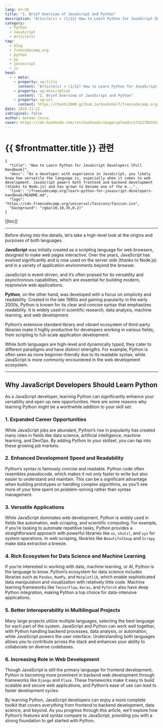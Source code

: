 ```yaml
---
lang: en-US
title: "1. Brief Overview of JavaScript and Python"
description: "Article(s) > (1/12) How to Learn Python for JavaScript Developers [Full Handbook]"
category:
  - Python
  - JavaScript
  - Article(s)
tag:
  - blog
  - freecodecamp.org
  - python
  - py
  - javascript
  - js
head:
  - - meta:
    - property: og:title
      content: "Article(s) > (1/12) How to Learn Python for JavaScript Developers [Full Handbook]"
    - property: og:description
      content: "1. Brief Overview of JavaScript and Python"
    - property: og:url
      content: https://chanhi2000.github.io/bookshelf/freecodecamp.org/learn-python-for-javascript-developers-handbook/1-brief-overview-of-javascript-and-python.html
date: 2024-11-22
isOriginal: false
author: German Cocca
cover: https://cdn.hashnode.com/res/hashnode/image/upload/v1732278833514/c23ea6ad-25b9-45c9-a7a7-c32499ca1d8b.jpeg
---
```


# {{ $frontmatter.title }} 관련

```component VPCard
{
  "title": "How to Learn Python for JavaScript Developers [Full Handbook]",
  "desc": "As a developer with experience in JavaScript, you likely know how versatile the language is, especially when it comes to web development. JavaScript powers both frontend and backend development (thanks to Node.js) and has grown to become one of the m...",
  "link": "/freecodecamp.org/learn-python-for-javascript-developers-handbook/README.md",
  "logo": "https://cdn.freecodecamp.org/universal/favicons/favicon.ico",
  "background": "rgba(10,10,35,0.2)"
}
```

[[toc]]

---

<SiteInfo
  name="How to Learn Python for JavaScript Developers [Full Handbook]"
  desc="As a developer with experience in JavaScript, you likely know how versatile the language is, especially when it comes to web development. JavaScript powers both frontend and backend development (thanks to Node.js) and has grown to become one of the m..."
  url="https://freecodecamp.org/news/learn-python-for-javascript-developers-handbook#heading-1-brief-overview-of-javascript-and-python"
  logo="https://cdn.freecodecamp.org/universal/favicons/favicon.ico"
  preview="https://cdn.hashnode.com/res/hashnode/image/upload/v1732278833514/c23ea6ad-25b9-45c9-a7a7-c32499ca1d8b.jpeg"/>

Before diving into the details, let’s take a high-level look at the origins and purposes of both languages.

**JavaScript** was initially created as a scripting language for web browsers, designed to make web pages interactive. Over the years, JavaScript has evolved significantly and is now used on the server side (thanks to Node.js) and in a variety of application environments beyond the browser.

JavaScript is event-driven, and it’s often praised for its versatility and asynchronous capabilities, which are essential for building modern, responsive web applications.

**Python**, on the other hand, was developed with a focus on simplicity and readability. Created in the late 1980s and gaining popularity in the early 2000s, Python is known for its clear and concise syntax that emphasizes readability. It is widely used in scientific research, data analysis, machine learning, and web development.

Python’s extensive standard library and vibrant ecosystem of third-party libraries make it highly productive for developers working in various fields, from scripting to full-scale application development.

While both languages are high-level and dynamically typed, they cater to different paradigms and have distinct strengths. For example, Python is often seen as more beginner-friendly due to its readable syntax, while JavaScript is more commonly encountered in the web development ecosystem.

---

## Why JavaScript Developers Should Learn Python

As a JavaScript developer, learning Python can significantly enhance your versatility and open up new opportunities. Here are some reasons why learning Python might be a worthwhile addition to your skill set:

### 1. Expanded Career Opportunities

While JavaScript jobs are abundant, Python’s rise in popularity has created many roles in fields like data science, artificial intelligence, machine learning, and DevOps. By adding Python to your skillset, you can tap into these growing job markets.

### 2. Enhanced Development Speed and Readability

Python’s syntax is famously concise and readable. Python code often resembles pseudocode, which makes it not only faster to write but also easier to understand and maintain. This can be a significant advantage when building prototypes or handling complex algorithms, as you’ll see more of your time spent on problem-solving rather than syntax management.

### 3. Versatile Applications

While JavaScript dominates web development, Python is widely used in fields like automation, web scraping, and scientific computing. For example, if you’re looking to automate repetitive tasks, Python provides a straightforward approach with powerful libraries like `os`, `shutil`, and `sys` for system operations. In web scraping, libraries like `BeautifulSoup` and `Scrapy` make data extraction a breeze.

### 4. Rich Ecosystem for Data Science and Machine Learning

If you’re interested in working with data, machine learning, or AI, Python is the language to know. Python’s ecosystem for data science includes libraries such as `Pandas`, `NumPy`, and `Matplotlib`, which enable sophisticated data manipulation and visualization with relatively little code. Machine learning frameworks like `TensorFlow`, `Keras`, and `PyTorch` also have deep Python integration, making Python a top choice for data-intensive applications.

### 5. Better Interoperability in Multilingual Projects

Many large projects utilize multiple languages, selecting the best language for each part of the system. JavaScript and Python can work well together, with Python handling backend processes, data analysis, or automation, while JavaScript powers the user interface. Understanding both languages allows you to contribute across the stack and enhances your ability to collaborate on diverse codebases.

### 6. Increasing Role in Web Development

Though JavaScript is still the primary language for frontend development, Python is becoming more prominent in backend web development through frameworks like `Django` and `Flask`. These frameworks make it easy to build scalable and secure web applications, and Python’s ease of use can lead to faster development cycles.

By learning Python, JavaScript developers can enjoy a more complete toolkit that covers everything from frontend to backend development, data science, and beyond. As you progress through this article, we’ll explore how Python’s features and syntax compare to JavaScript, providing you with a strong foundation to get started with Python.
